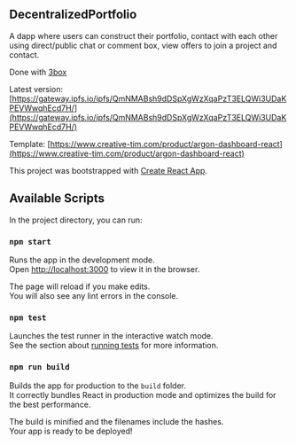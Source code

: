 ## DecentralizedPortfolio

A dapp where users can construct their portfolio, contact with each other using direct/public chat or comment box, view offers to join a project and contact.

Done with [3box](https://3box.io/)

Latest version: [https://gateway.ipfs.io/ipfs/QmNMABsh9dDSpXgWzXqaPzT3ELQWi3UDaKPEVWwqhEcd7H/](https://gateway.ipfs.io/ipfs/QmNMABsh9dDSpXgWzXqaPzT3ELQWi3UDaKPEVWwqhEcd7H/)

Template: [https://www.creative-tim.com/product/argon-dashboard-react](https://www.creative-tim.com/product/argon-dashboard-react)

This project was bootstrapped with [Create React App](https://github.com/facebook/create-react-app).

## Available Scripts

In the project directory, you can run:

### `npm start`

Runs the app in the development mode.<br />
Open [http://localhost:3000](http://localhost:3000) to view it in the browser.

The page will reload if you make edits.<br />
You will also see any lint errors in the console.

### `npm test`

Launches the test runner in the interactive watch mode.<br />
See the section about [running tests](https://facebook.github.io/create-react-app/docs/running-tests) for more information.

### `npm run build`

Builds the app for production to the `build` folder.<br />
It correctly bundles React in production mode and optimizes the build for the best performance.

The build is minified and the filenames include the hashes.<br />
Your app is ready to be deployed!
